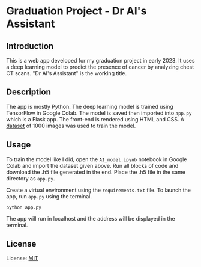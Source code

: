 # Graduation Project - Dr AI's Assistant

## Introduction
This is a web app developed for my graduation project in early 2023. It uses a deep learning model to predict the presence of cancer by analyzing chest CT scans. "Dr AI's Assistant" is the working title.

## Description
The app is mostly Python. The deep learning model is trained using TensorFlow in Google Colab. The model is saved then imported into `app.py` which is a Flask app. The front-end is rendered using HTML and CSS. A [dataset](https://www.kaggle.com/datasets/mohamedhanyyy/chest-ctscan-images) of 1000 images was used to train the model.

## Usage
To train the model like I did, open the `AI_model.ipynb` notebook in Google Colab and import the dataset given above. Run all blocks of code and download the .h5 file generated in the end. Place the .h5 file in the same directory as `app.py`.

Create a virtual environment using the `requirements.txt` file.
To launch the app, run `app.py` using the terminal.
```
python app.py
```
The app will run in localhost and the address will be displayed in the terminal.

## License
License: [MIT](https://opensource.org/licenses/MIT)
